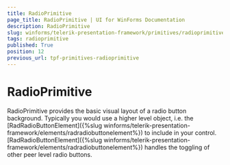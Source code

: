 ```yaml
---
title: RadioPrimitive
page_title: RadioPrimitive | UI for WinForms Documentation
description: RadioPrimitive
slug: winforms/telerik-presentation-framework/primitives/radioprimitive
tags: radioprimitive
published: True
position: 12
previous_url: tpf-primitives-radioprimitive
---
```


# RadioPrimitive

RadioPrimitive provides the basic visual layout of a radio button background. Typically you would use a higher level object, i.e. the [RadRadioButtonElement]({%slug winforms/telerik-presentation-framework/elements/radradiobuttonelement%}) to include in your control. [RadRadioButtonElement]({%slug winforms/telerik-presentation-framework/elements/radradiobuttonelement%}) handles the toggling of other peer level radio buttons.
